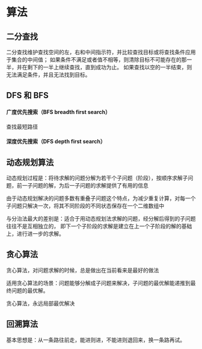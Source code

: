 # 算法

## 二分查找

二分查找维护查找空间的左，右和中间指示符，并比较查找目标或将查找条件应用于集合的中间值；
如果条件不满足或者值不相等，则清除目标不可能存在的那一半，并在剩下的一半上继续查找，直到成功为止。
如果查找以空的一半结束，则无法满足条件，并且无法找到目标。

## DFS 和 BFS

#### 广度优先搜索（BFS breadth first search）

查找最短路径

#### 深度优先搜索（DFS depth first search）

## 动态规划算法

动态规划过程是：将待求解的问题分解为若干个子问题（阶段），按顺序求解子问题，前一子问题的解，为后一子问题的求解提供了有用的信息

由于动态规划解决的问题多数有重叠子问题这个特点，为减少重复计算，对每一个子问题只解决一次，将其不同阶段的不同状态保存在一个二维数组中

与分治法最大的差别是：适合于用动态规划法求解的问题，经分解后得到的子问题往往不是互相独立的，
即下一个子阶段的求解是建立在上一个子阶段的解的基础上，进行进一步的求解。

## 贪心算法

贪心算法，对问题求解的时候，总是做出在当前看来是最好的做法

适用贪心算法的场景：问题能够分解成子问题来解决，子问题的最优解能递推到最终问题的最优解。

贪心算法，永远局部最优解决

## 回溯算法

基本思想是：从一条路往前走，能进则进，不能进则退回来，换一条路再试。
